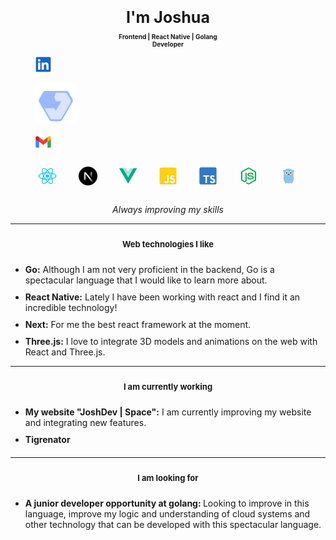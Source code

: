 <p align="center" style="font-weight: bold; margin-bottom: 0px; text-decoration: none; font-size: 25px">
  I'm Joshua
</p>

<p align="center" style="font-size: 11px; font-weight: bold; font-size: 10px">
  Frontend | React Native | Golang
  <br/>
  <span>Developer<span>
</p>

<a href="https://www.linkedin.com/in/j-mora15/">
  <figure width="30%">
    <img src="./assets/linkedin.svg" width="25" style="margin: auto auto;">
  </figure>
</a>

<a href="https://joshdev.space" style="width: 30%">
  <figure width="30%">
    <img src="./assets/PrimaName.svg" width="65">
  </figure>
</a>

<a href="mailto:joshuaalexandermora@gmail.com" style="width: 30%">
  <figure width="30%">
    <img src="./assets/gmail.svg" width="25">
  </figure>
</a>

<div style="display: flex; justify-content: space-evenly; padding: 10px; align-items: center; margin-bottom: 15px">
  <img src="./assets/react.svg" width="30">
  <img src="./assets/next.svg" width="30">
  <img src="./assets/vue.svg" width="30">
  <img src="./assets/js.svg" width="30">
  <img src="./assets/ts.svg" width="30">
  <img src="./assets/node.svg" width="30">
  <img src="./assets/go.svg" width="30">
</div>

<h6 align="center" style="margin-bottom: 10px">
  Always improving my skills
</h6>

---

<p align="center" style="font-size: 13px; font-weight: bold; padding: 10px">
  Web technologies I like
</p>

<ul>
  <li style="margin-bottom: 10px">
    <strong>Go:</strong>
    <span>
      Although I am not very proficient in the backend, Go is a spectacular language that I would like to learn more about.
    </span>
  </li>

  <li style="margin-bottom: 10px">
    <strong>React Native:</strong>
    <span>
      Lately I have been working with react and I find it an incredible technology!
    </span>
  </li>

  <li style="margin-bottom: 10px">
    <strong>Next:</strong>
    <span>
      For me the best react framework at the moment.
    </span>
  </li>

  <li style="margin-bottom: 10px">
    <strong>Three.js:</strong>
    <span>
      I love to integrate 3D models and animations on the web with React and Three.js.
    </span>
  </li>  
</ul>

---

<p align="center" style="font-size: 13px; font-weight: bold; padding: 10px">
  I am currently working
</p>

<ul>
  <li style="margin-bottom: 10px">
    <strong>My website "JoshDev | Space":</strong>
    <span>
      I am currently improving my website and integrating new features.
    </span>
  </li>

  <li style="margin-bottom: 20px">
    <strong>Tigrenator</strong>
  </li>
</ul>

---

<p align="center" style="font-size: 13px; font-weight: bold; padding: 10px">
  I am looking for
</p>

<div style="justify-content: center">

<ul>
  <li style="margin-bottom: 10px">
    <strong>
      A junior developer opportunity at golang:
    </strong>
    <span>
      Looking to improve in this language, improve my logic and understanding of cloud systems and other technology that can be developed with this spectacular language.
    </span>
  </li>
</ul>

</div>
